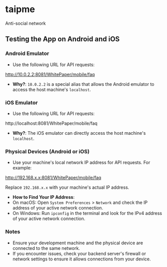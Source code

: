 # taipme

Anti-social network

## Testing the App on Android and iOS

### Android Emulator
- Use the following URL for API requests:

http://10.0.2.2:8081/WhitePaper/mobile/faq

- **Why?**: `10.0.2.2` is a special alias that allows the Android emulator to access the host machine's `localhost`.

### iOS Emulator
- Use the following URL for API requests:

http://localhost:8081/WhitePaper/mobile/faq

- **Why?**: The iOS emulator can directly access the host machine's `localhost`.

### Physical Devices (Android or iOS)
- Use your machine's local network IP address for API requests. For example:

http://192.168.x.x:8081/WhitePaper/mobile/faq

Replace `192.168.x.x` with your machine's actual IP address.
- **How to Find Your IP Address**:
- On macOS: Open `System Preferences` > `Network` and check the IP address of your active network connection.
- On Windows: Run `ipconfig` in the terminal and look for the IPv4 address of your active network connection.

### Notes
- Ensure your development machine and the physical device are connected to the same network.
- If you encounter issues, check your backend server's firewall or network settings to ensure it allows connections from your device.